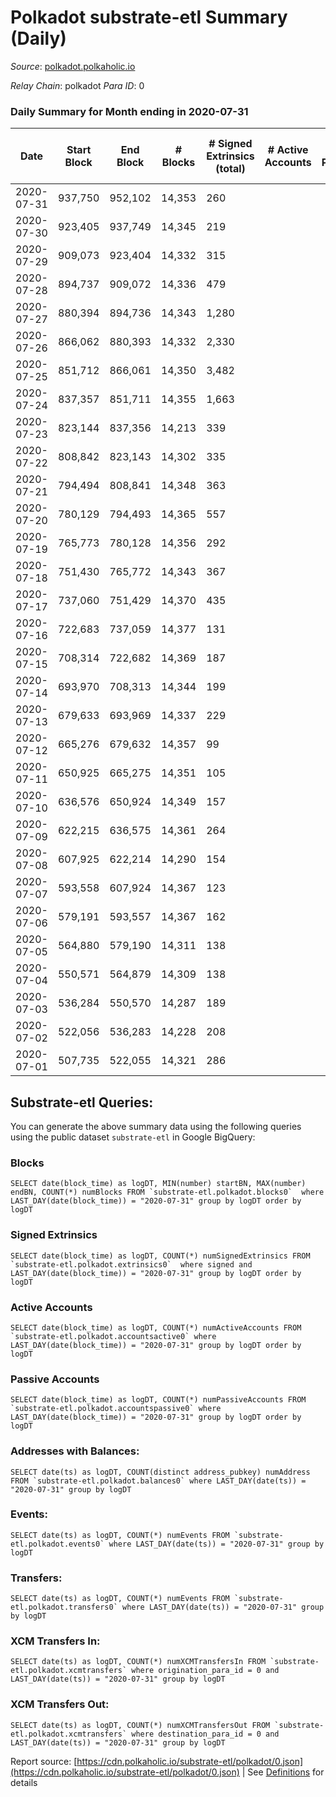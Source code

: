 # Polkadot substrate-etl Summary (Daily)

_Source_: [polkadot.polkaholic.io](https://polkadot.polkaholic.io)

*Relay Chain*: polkadot
*Para ID*: 0



### Daily Summary for Month ending in 2020-07-31


| Date | Start Block | End Block | # Blocks | # Signed Extrinsics (total) | # Active Accounts | # Passive | # New | # Addresses with Balances | # Events | # Transfers | # XCM Transfers In | # XCM Transfers Out | Issues | 
| ---- | ----------- | --------- | -------- | --------------------------- | ----------------- | --------- | ----- | ------------------------- | -------- | ----------- | ------------------ | ------------------- | ------ |
| 2020-07-31 | 937,750 | 952,102 | 14,353 | 260 |  |  |  | 3,718 | 40,878 |   |   |   |  |
| 2020-07-30 | 923,405 | 937,749 | 14,345 | 219 |  |  |  |  | 40,378 |   |   |   |  |
| 2020-07-29 | 909,073 | 923,404 | 14,332 | 315 |  |  |  |  | 41,847 | 1 ($36,466,978.66) |   |   |  |
| 2020-07-28 | 894,737 | 909,072 | 14,336 | 479 |  |  |  |  | 41,118 | 8 ($199,048,144.72) |   |   |  |
| 2020-07-27 | 880,394 | 894,736 | 14,343 | 1,280 |  |  |  |  | 47,382 | 356 ($144,409,415.55) |   |   |  |
| 2020-07-26 | 866,062 | 880,393 | 14,332 | 2,330 |  |  |  |  | 53,195 | 280 ($336,518,679.80) |   |   |  |
| 2020-07-25 | 851,712 | 866,061 | 14,350 | 3,482 |  |  |  |  | 57,390 | 240 ($115,273,224.75) |   |   |  |
| 2020-07-24 | 837,357 | 851,711 | 14,355 | 1,663 |  |  |  |  | 47,099 | 1 ($6,242.22) |   |   |  |
| 2020-07-23 | 823,144 | 837,356 | 14,213 | 339 |  |  |  |  | 39,796 |   |   |   |  |
| 2020-07-22 | 808,842 | 823,143 | 14,302 | 335 |  |  |  |  | 41,529 |   |   |   |  |
| 2020-07-21 | 794,494 | 808,841 | 14,348 | 363 |  |  |  |  | 40,534 |   |   |   |  |
| 2020-07-20 | 780,129 | 794,493 | 14,365 | 557 |  |  |  |  | 41,701 | 8 ($200,162.90) |   |   |  |
| 2020-07-19 | 765,773 | 780,128 | 14,356 | 292 |  |  |  |  | 40,289 | 27 ($19,044.07) |   |   |  |
| 2020-07-18 | 751,430 | 765,772 | 14,343 | 367 |  |  |  |  | 40,533 | 2 ($17,156.82) |   |   |  |
| 2020-07-17 | 737,060 | 751,429 | 14,370 | 435 |  |  |  |  | 41,082 | 33 ($1,032,497.43) |   |   |  |
| 2020-07-16 | 722,683 | 737,059 | 14,377 | 131 |  |  |  |  | 39,601 | 9 ($415,709.75) |   |   |  |
| 2020-07-15 | 708,314 | 722,682 | 14,369 | 187 |  |  |  |  | 39,909 |   |   |   |  |
| 2020-07-14 | 693,970 | 708,313 | 14,344 | 199 |  |  |  |  | 39,612 | 31 ($44.32) |   |   |  |
| 2020-07-13 | 679,633 | 693,969 | 14,337 | 229 |  |  |  |  | 39,997 |   |   |   |  |
| 2020-07-12 | 665,276 | 679,632 | 14,357 | 99 |  |  |  |  | 39,382 |   |   |   |  |
| 2020-07-11 | 650,925 | 665,275 | 14,351 | 105 |  |  |  |  | 39,330 |   |   |   |  |
| 2020-07-10 | 636,576 | 650,924 | 14,349 | 157 |  |  |  |  | 39,645 | 20 ($793,087,712.80) |   |   |  |
| 2020-07-09 | 622,215 | 636,575 | 14,361 | 264 |  |  |  |  | 39,797 |   |   |   |  |
| 2020-07-08 | 607,925 | 622,214 | 14,290 | 154 |  |  |  |  | 39,259 |   |   |   |  |
| 2020-07-07 | 593,558 | 607,924 | 14,367 | 123 |  |  |  |  | 39,241 |   |   |   |  |
| 2020-07-06 | 579,191 | 593,557 | 14,367 | 162 |  |  |  |  | 39,644 | 5 ($714,867,500.00) |   |   |  |
| 2020-07-05 | 564,880 | 579,190 | 14,311 | 138 |  |  |  |  | 39,270 |   |   |   |  |
| 2020-07-04 | 550,571 | 564,879 | 14,309 | 138 |  |  |  |  | 39,047 |   |   |   |  |
| 2020-07-03 | 536,284 | 550,570 | 14,287 | 189 |  |  |  |  | 39,600 | 65 ($193,426,992.35) |   |   |  |
| 2020-07-02 | 522,056 | 536,283 | 14,228 | 208 |  |  |  |  | 39,307 |   |   |   |  |
| 2020-07-01 | 507,735 | 522,055 | 14,321 | 286 |  |  |  |  | 39,824 | 25 ($2,630.71) |   |   |  |

## Substrate-etl Queries:
You can generate the above summary data using the following queries using the public dataset `substrate-etl` in Google BigQuery:


### Blocks
```
SELECT date(block_time) as logDT, MIN(number) startBN, MAX(number) endBN, COUNT(*) numBlocks FROM `substrate-etl.polkadot.blocks0`  where LAST_DAY(date(block_time)) = "2020-07-31" group by logDT order by logDT
```


### Signed Extrinsics
```
SELECT date(block_time) as logDT, COUNT(*) numSignedExtrinsics FROM `substrate-etl.polkadot.extrinsics0`  where signed and LAST_DAY(date(block_time)) = "2020-07-31" group by logDT order by logDT
```


### Active Accounts
```
SELECT date(block_time) as logDT, COUNT(*) numActiveAccounts FROM `substrate-etl.polkadot.accountsactive0` where LAST_DAY(date(block_time)) = "2020-07-31" group by logDT order by logDT
```


### Passive Accounts
```
SELECT date(block_time) as logDT, COUNT(*) numPassiveAccounts FROM `substrate-etl.polkadot.accountspassive0` where LAST_DAY(date(block_time)) = "2020-07-31" group by logDT order by logDT
```


### Addresses with Balances:
```
SELECT date(ts) as logDT, COUNT(distinct address_pubkey) numAddress FROM `substrate-etl.polkadot.balances0` where LAST_DAY(date(ts)) = "2020-07-31" group by logDT
```


### Events:
```
SELECT date(ts) as logDT, COUNT(*) numEvents FROM `substrate-etl.polkadot.events0` where LAST_DAY(date(ts)) = "2020-07-31" group by logDT
```


### Transfers:
```
SELECT date(ts) as logDT, COUNT(*) numEvents FROM `substrate-etl.polkadot.transfers0` where LAST_DAY(date(ts)) = "2020-07-31" group by logDT
```


### XCM Transfers In:
```
SELECT date(ts) as logDT, COUNT(*) numXCMTransfersIn FROM `substrate-etl.polkadot.xcmtransfers` where origination_para_id = 0 and LAST_DAY(date(ts)) = "2020-07-31" group by logDT
```


### XCM Transfers Out:
```
SELECT date(ts) as logDT, COUNT(*) numXCMTransfersOut FROM `substrate-etl.polkadot.xcmtransfers` where destination_para_id = 0 and LAST_DAY(date(ts)) = "2020-07-31" group by logDT
```



Report source: [https://cdn.polkaholic.io/substrate-etl/polkadot/0.json](https://cdn.polkaholic.io/substrate-etl/polkadot/0.json) | See [Definitions](/DEFINITIONS.md) for details
